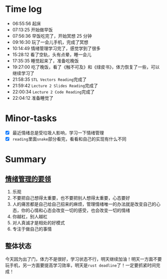 # Time log

- 06:55:56 起床
- 07:13:25 开始做早饭
- 07:56:36 早饭吃完了，开始冥想 25 分钟
- 09:16:30 玩了一会儿手机，完成了冥想
- 10:14:49 情绪管理学习完了，感觉学到了很多
- 15:28:12 看了空轨，头有点晕，睡一会儿
- 17:35:35 睡觉起来了，准备吃晚饭
- 19:27:00 吃了晚饭，看了《触不可及》和《绿皮书》，体力恢复了一些，可以继续学习了
- 21:58:35 `STL Vectors Reading`完成了
- 21:59:42 `Lecture 2 Slides Reading`完成了
- 22:00:34 `Lecture 2 Code Reading`完成了
- 22:04:12 准备睡觉了

# Minor-tasks

- [x] 最近情绪总是受垃圾人影响，学习一下情绪管理
- [x] `reading`里面`snake`部分看完，看看和自己的实现有什么不同

# Summary

## [情绪管理的要领](https://www.bilibili.com/video/BV18x411s7rv?p=6&vd_source=85acf0a59ded02e4c75ae1158baca207)

1. 乐观
2. 不要把自己想得太重要，也不要把别人想得太重要，心态要好
3. 人的痛苦都是自己给自己招来的麻烦，管理情绪唯一的办法就是改变自己的心态，你的心情和心态会改变一切的感受，也会改变一切的情绪
4. 你越杠，别人越杠
5. 对人真诚才是相处的好模式
6. 专注于做自己的事情

## 整体状态

今天因为出了门，体力不是很好，学习状态不行，明天继续加油！明天一方面不要玩手机，另一方面要提高学习效率，明天是`rust deadline`了！一定要抓紧时间完成！
